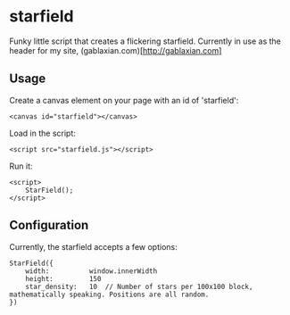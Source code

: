 starfield
=========

Funky little script that creates a flickering starfield. Currently in use as the header for my site, (gablaxian.com)[http://gablaxian.com]

## Usage

Create a canvas element on your page with an id of 'starfield':

    <canvas id="starfield"></canvas>

Load in the script:
    
    <script src="starfield.js"></script>

Run it:

    <script>
        StarField();
    </script>

## Configuration

Currently, the starfield accepts a few options:

    StarField({
        width:          window.innerWidth
        height:         150
        star_density:   10  // Number of stars per 100x100 block, mathematically speaking. Positions are all random.
    })
